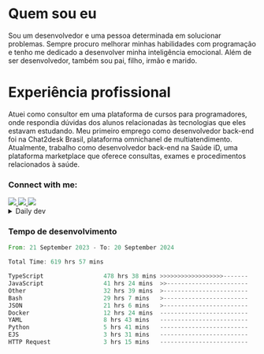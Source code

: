 # Quem sou eu
Sou um desenvolvedor e uma pessoa determinada em solucionar problemas. Sempre procuro melhorar minhas habilidades com programação e tenho me dedicado a desenvolver minha inteligência emocional. Além de ser desenvolvedor, também sou pai, filho, irmão e marido.

# Experiência profissional
Atuei como consultor em uma plataforma de cursos para programadores, onde respondia dúvidas dos alunos relacionadas às tecnologias que eles estavam estudando.
Meu primeiro emprego como desenvolvedor back-end foi na Chat2desk Brasil, plataforma omnichanel de multiatendimento.
Atualmente, trabalho como desenvolvedor back-end na Saúde iD, uma plataforma marketplace que oferece consultas, exames e procedimentos relacionados à saúde.

### Connect with me:
<a href="https://www.linkedin.com/in/theusmoreira" target="_blank" >
<img src="https://img.shields.io/badge/linkedin-%230077B5.svg?&style=for-the-badge&logo=linkedin&logoColor=white ">
</a>
<a href="https://www.instagram.com/matheus.s.moreira/" target="_blank">
<img src="https://img.shields.io/badge/instagram-%23E4405F.svg?&style=for-the-badge&logo=instagram&logoColor=white">
</a>
<a href="mailto:matheussm301@gmail.com"  target="_blank">
<img src="https://img.shields.io/badge/gmail-%23E4405F.svg?&style=for-the-badge&logo=gmail&logoColor=white">
</a>


<details>
  <summary>Daily dev </summary>
<p>
  <a href="https://app.daily.dev/matheussantos"><img src="https://github.com/matheus-santos-moreira/matheus-santos-moreira/blob/master/devcard.svg" width="200" alt="Matheus Santos's Dev Card"/></a>
 </p>
</details>

<h3>Tempo de desenvolvimento</h3>

<!--START_SECTION:waka-->

```rust
From: 21 September 2023 - To: 20 September 2024

Total Time: 619 hrs 57 mins

TypeScript                 478 hrs 38 mins >>>>>>>>>>>>>>>>>>-------   73.34 %
JavaScript                 41 hrs 24 mins  >>-----------------------   06.34 %
Other                      32 hrs 39 mins  >------------------------   05.00 %
Bash                       29 hrs 7 mins   >------------------------   04.46 %
JSON                       21 hrs 6 mins   >------------------------   03.23 %
Docker                     12 hrs 24 mins  -------------------------   01.90 %
YAML                       8 hrs 43 mins   -------------------------   01.34 %
Python                     5 hrs 41 mins   -------------------------   00.87 %
EJS                        3 hrs 31 mins   -------------------------   00.54 %
HTTP Request               3 hrs 15 mins   -------------------------   00.50 %
```

<!--END_SECTION:waka-->
